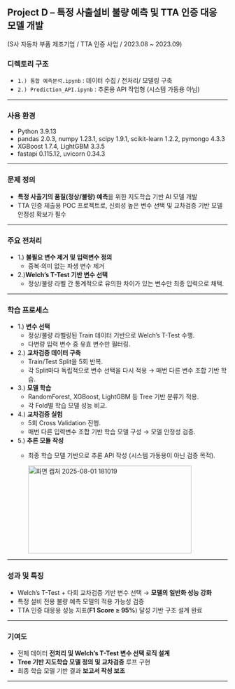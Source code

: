 ## Project D – 특정 사출설비 불량 예측 및 TTA 인증 대응 모델 개발
(S사 자동차 부품 제조기업 / TTA 인증 사업 / 2023.08 ~ 2023.09)

### 디렉토리 구조
- `1.) 통합 예측분석.ipynb` : 데이터 수집 / 전처리/ 모델링 구축
- `2.) Prediction_API.ipynb` : 추론용 API 작업형 (시스템 가동용 아님)
---

### 사용 환경
- Python 3.9.13
- pandas 2.0.3, numpy 1.23.1, scipy 1.9.1, scikit-learn 1.2.2, pymongo 4.3.3
- XGBoost 1.7.4, LightGBM 3.3.5
- fastapi 0.115.12, uvicorn 0.34.3


---

### 문제 정의
- **특정 사출기의 품질(정상/불량) 예측**을 위한 지도학습 기반 AI 모델 개발
- TTA 인증 제출용 POC 프로젝트로, 신뢰성 높은 변수 선택 및 교차검증 기반 모델 안정성 확보가 필수

---

### 주요 전처리 
- 1.)	**불필요 변수 제거 및 입력변수 정의**
  - 중복·의미 없는 파생 변수 제거
- 2.)**Welch’s T-Test 기반 변수 선택**
  - 정상/불량 라벨 간 통계적으로 유의한 차이가 있는 변수만 최종 입력으로 채택.


---

### 학습 프로세스  
- 1.) **변수 선택**
  - 정상/불량 라벨링된 Train 데이터 기반으로 Welch’s T-Test 수행.
  - 다변량 입력 변수 중 유효 변수만 필터링.
- 2.) **교차검증 데이터 구축**
  - Train/Test Split을 5회 반복.
  - 각 Split마다 독립적으로 변수 선택을 다시 적용 → 매번 다른 변수 조합 기반 학습.
- 3.) **모델 학습**
  - RandomForest, XGBoost, LightGBM 등 Tree 기반 분류기 적용.
  - 각 Fold별 학습 모델 성능 비교.
- 4.) **교차검증 실험**
  - 5회 Cross Validation 진행.
  - 매번 다른 입력변수 조합 기반 학습 모델 구성 → 모델 안정성 검증.
- 5.) **추론 모듈 작성**
  - 최종 학습 모델 기반으로 추론 API 작성 (시스템 가동용이 아닌 검증 목적).

     <img width="373" height="200" alt="화면 캡처 2025-08-01 181019" src="https://github.com/user-attachments/assets/0a4b7d0f-f7ef-4016-9e25-1f75f0ed8878" />

---

### 성과 및 특징
- Welch’s T-Test + 다회 교차검증 기반 변수 선택 → **모델의 일반화 성능 강화**
- 특정 설비 전용 불량 예측 모델의 적용 가능성 검증
- TTA 인증 대응용 성능 지표(**F1 Score ≥ 95%**) 달성 기반 구조 설계 완료


---

### 기여도
- 전체 데이터 **전처리 및 Welch’s T-Test 변수 선택 로직 설계**
- **Tree 기반 지도학습 모델 정의 및 교차검증** 루프 구현
- 최종 학습 모델 기반 결과 **보고서 작성 보조**

--- 



